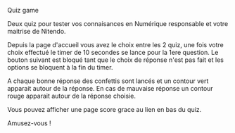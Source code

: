 Quiz game

Deux quiz pour tester vos connaisances en Numérique responsable et votre maitrise de Nitendo.

Depuis la page d'accueil vous avez le choix entre les 2 quiz, une fois votre choix effectué le timer de 10 secondes se lance pour la 1ere question. 
Le bouton suivant est bloqué tant que le choix de réponse n'est pas fait et les options se bloquent à la fin du timer.

A chaque bonne réponse des confettis sont lancés et un contour vert apparait autour de la réponse. En cas de mauvaise réponse un contour rouge apparait autour de la réponse choisie.

Vous pouvez afficher une page score grace au lien en bas du quiz.

Amusez-vous ! 
